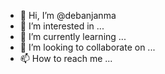 - 👋 Hi, I’m @debanjanma
- 👀 I’m interested in ...
- 🌱 I’m currently learning ...
- 💞️ I’m looking to collaborate on ...
- 📫 How to reach me ...

<!---
debanjanma/debanjanma is a ✨ special ✨ repository because its `README.md` (this file) appears on your GitHub profile.
You can click the Preview link to take a look at your changes.
--->
